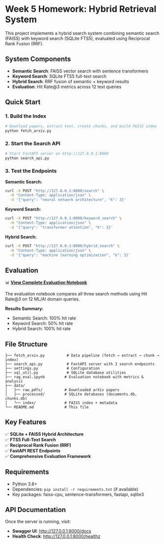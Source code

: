 # Week 5 Homework: Hybrid Retrieval System

This project implements a hybrid search system combining semantic search (FAISS) with keyword search (SQLite FTS5), evaluated using Reciprocal Rank Fusion (RRF).

## System Components

- **Semantic Search**: FAISS vector search with sentence transformers
- **Keyword Search**: SQLite FTS5 full-text search  
- **Hybrid Search**: RRF fusion of semantic + keyword results
- **Evaluation**: Hit Rate@3 metrics across 12 test queries

## Quick Start

### 1. Build the Index
```bash
# Download papers, extract text, create chunks, and build FAISS index
python fetch_arxiv.py
```

### 2. Start the Search API
```bash
# Start FastAPI server on http://127.0.0.1:8000
python search_api.py
```

### 3. Test the Endpoints

**Semantic Search:**
```bash
curl -X POST "http://127.0.0.1:8000/search" \
  -H "Content-Type: application/json" \
  -d '{"query": "neural network architecture", "k": 3}'
```

**Keyword Search:**
```bash
curl -X POST "http://127.0.0.1:8000/keyword_search" \
  -H "Content-Type: application/json" \
  -d '{"query": "transformer attention", "k": 3}'
```

**Hybrid Search:**
```bash
curl -X POST "http://127.0.0.1:8000/hybrid_search" \
  -H "Content-Type: application/json" \
  -d '{"query": "machine learning optimization", "k": 3}'
```

## Evaluation

📊 **[View Complete Evaluation Notebook](rag_eval.ipynb)**

The evaluation notebook compares all three search methods using Hit Rate@3 on 12 ML/AI domain queries.

**Results Summary:**
- Semantic Search: 100% hit rate
- Keyword Search: 50% hit rate  
- Hybrid Search: 100% hit rate

## File Structure

```
├── fetch_arxiv.py          # Data pipeline (fetch → extract → chunk → index)
├── search_api.py           # FastAPI server with 3 search endpoints
├── settings.py             # Configuration
├── sql_util.py             # SQLite database utilities
├── rag_eval.ipynb         # Evaluation notebook with metrics & analysis
├── data/
│   ├── raw_pdfs/          # Downloaded arXiv papers
│   ├── processed/         # SQLite databases (documents.db, chunks.db)
│   └── index/             # FAISS index + metadata
└── README.md              # This file
```

## Key Features

✅ **SQLite + FAISS Hybrid Architecture**  
✅ **FTS5 Full-Text Search**  
✅ **Reciprocal Rank Fusion (RRF)**  
✅ **FastAPI REST Endpoints**  
✅ **Comprehensive Evaluation Framework**  

## Requirements

- Python 3.8+
- Dependencies: `pip install -r requirements.txt` (if available)
- Key packages: faiss-cpu, sentence-transformers, fastapi, sqlite3

## API Documentation

Once the server is running, visit:
- **Swagger UI**: http://127.0.0.1:8000/docs
- **Health Check**: http://127.0.0.1:8000/healthz